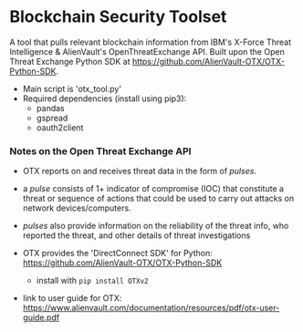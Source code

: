 # Blockchain Security Toolset

A tool that pulls relevant blockchain information from IBM's X-Force Threat Intelligence & AlienVault's OpenThreatExchange API. Built upon the Open Threat Exchange Python SDK at https://github.com/AlienVault-OTX/OTX-Python-SDK. 
 
  - Main script is 'otx_tool.py'
  - Required dependencies (install using pip3):
      - pandas
      - gspread
      - oauth2client

### Notes on the Open Threat Exchange API

- OTX reports on and receives threat data in the form of _pulses_.

- a _pulse_ consists of 1+ indicator of compromise (IOC) that constitute a threat or sequence of actions that could be used to carry out attacks on network devices/computers. 

- _pulses_ also provide information on the reliability of the threat info, who reported the threat, and other details of threat investigations

- OTX provides the 'DirectConnect SDK' for Python:
    https://github.com/AlienVault-OTX/OTX-Python-SDK

    - install with `pip install OTXv2`

- link to user guide for OTX: https://www.alienvault.com/documentation/resources/pdf/otx-user-guide.pdf
